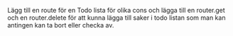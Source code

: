 Lägg till en route för en Todo lista för olika cons och lägga till en router.get och en router.delete för att kunna lägga till saker i todo listan som man kan antingen kan ta bort eller checka av.
